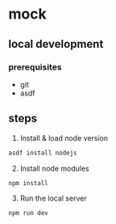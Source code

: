 # mock

## local development

### prerequisites
- git
- asdf

## steps

1. Install & load node version
  ```sh
  asdf install nodejs
  ```
2. Install node modules
  ```sh
  npm install
  ```
3. Run the local server
  ```sh
  npm run dev
  ```